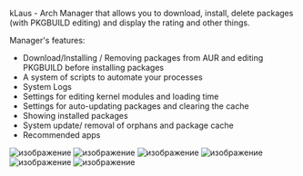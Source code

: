kLaus - Arch Manager that allows you to download, install, delete packages (with PKGBUILD editing) and display the rating and other things.

Manager's features:
- Download/Installing / Removing packages from AUR and editing PKGBUILD before installing packages
- A system of scripts to automate your processes
- System Logs
- Settings for editing kernel modules and loading time
- Settings for auto-updating packages and clearing the cache
- Showing installed packages
- System update/ removal of orphans and package cache
- Recommended apps

![изображение](https://github.com/dmaliog/kLausqt/assets/115931219/6e951edf-fb10-4bbb-bfff-28281bc82163)
![изображение](https://github.com/dmaliog/kLausqt/assets/115931219/2a26c26c-20e5-4dc1-8133-5f287e6939e3)
![изображение](https://github.com/dmaliog/kLausqt/assets/115931219/83c05558-232c-4284-a91c-76aebef3ffa8)
![изображение](https://github.com/dmaliog/kLausqt/assets/115931219/89adbfb8-3039-430c-83d3-4f5a41465fdd)
![изображение](https://github.com/dmaliog/kLausqt/assets/115931219/ed19a044-50b8-4af2-940e-dd5c504af34b)
![изображение](https://github.com/dmaliog/kLausqt/assets/115931219/4a3e9d85-5b1d-4944-a8a4-3b88d773fc67)
